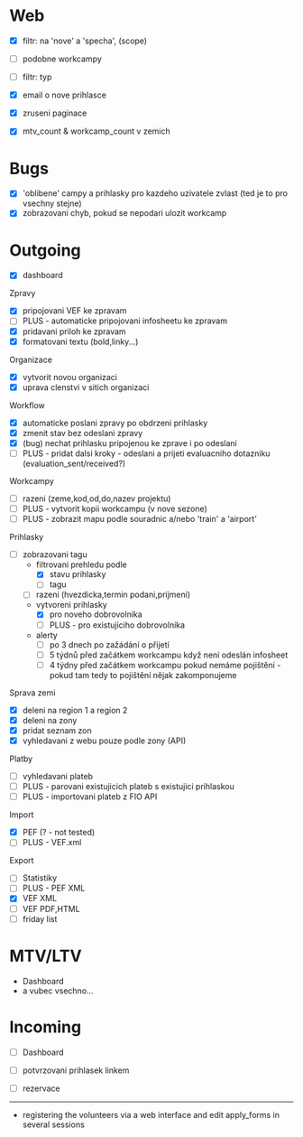 # Web
 - [x] filtr: na 'nove' a 'specha', (scope)
 - [ ] podobne workcampy
 - [ ] filtr: typ
 - [x] email o nove prihlasce
 - [x] zruseni paginace
 - [x] mtv_count & workcamp_count v zemich


# Bugs
- [x] 'oblibene' campy a prihlasky pro kazdeho uzivatele zvlast (ted je to pro vsechny stejne)
- [x] zobrazovani chyb, pokud se nepodari ulozit workcamp

# Outgoing
 - [x] dashboard

Zpravy
  - [x] pripojovani VEF ke zpravam
  - [ ] PLUS - automaticke pripojovani infosheetu ke zpravam
  - [x] pridavani priloh ke zpravam
  - [x] formatovani textu (bold,linky...)

Organizace
  - [x] vytvorit novou organizaci
  - [x] uprava clenstvi v sitich organizaci

Workflow
  - [x] automaticke poslani zpravy po obdrzeni prihlasky 
  - [x] zmenit stav bez odeslani zpravy
  - [x] (bug) nechat prihlasku pripojenou ke zprave i po odeslani
  - [ ] PLUS - pridat dalsi kroky - odeslani a prijeti evaluacniho dotazniku (evaluation_sent/received?)

Workcampy
  - [ ] razeni (zeme,kod,od,do,nazev projektu)
  - [ ] PLUS - vytvorit kopii workcampu (v nove sezone)
  - [ ] PLUS - zobrazit mapu podle souradnic a/nebo 'train' a 'airport'

Prihlasky
- [ ] zobrazovani tagu
  - filtrovani prehledu podle
    - [x] stavu prihlasky
    - [ ] tagu
  - [ ] razeni (hvezdicka,termin podani,prijmeni)
  - vytvoreni prihlasky
    - [x] pro noveho dobrovolnika
    - [ ] PLUS - pro existujiciho dobrovolnika
  - alerty
    - [ ] po 3 dnech po zažádání o přijetí
    - [ ] 5 týdnů před začátkem workcampu když není odeslán infosheet
    - [ ] 4 týdny před začátkem workcampu pokud nemáme pojištění - pokud tam tedy to pojištění nějak zakomponujeme

Sprava zemi
  - [x] deleni na region 1 a region 2
  - [x] deleni  na zony
  - [x] pridat seznam zon
  - [x] vyhledavani z webu pouze podle zony (API)

Platby
 - [ ] vyhledavani plateb
 - [ ] PLUS - parovani existujicich plateb s existujici prihlaskou
 - [ ] PLUS - importovani plateb z FIO API

Import
  - [x] PEF (? - not tested)
  - [ ] PLUS - VEF.xml

Export
  - [ ] Statistiky
  - [ ] PLUS - PEF XML
  - [x] VEF XML
  - [ ] VEF PDF,HTML
  - [ ] friday list

# MTV/LTV
 - Dashboard
 - a vubec vsechno...

# Incoming
 - [ ] Dashboard
 - [ ] potvrzovani prihlasek linkem
 - [ ] rezervace



------------------------------------------------------------

- registering the volunteers via a web interface and edit apply_forms in several sessions
